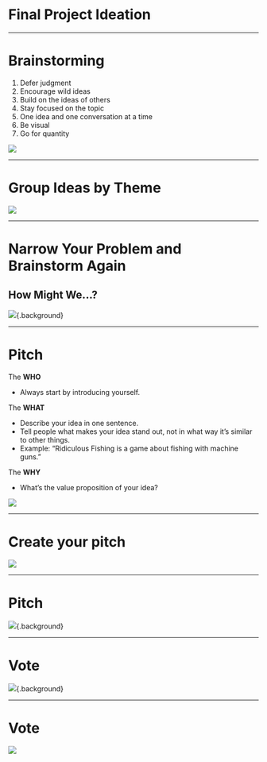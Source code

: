 # Final Project Ideation

<!--
Now that we've gone over the goals, expectations, timeline, and deliverables for our capstone project, let's brainstorm what topics or questions we may want to explore as the focus of the project.
-->

---

# Brainstorming

1.  Defer judgment
1.  Encourage wild ideas
1.  Build on the ideas of others
1.  Stay focused on the topic
1.  One idea and one conversation at a time
1.  Be visual
1.  Go for quantity

![](res/projectideation01.jpg)

<!--
We’ll do two rounds of brainstorming. The first is very general, capturing as many ideas as possible. The second will be more specific, helping us narrow in on our exact idea.

First, I'd like for us all to agree on some norms for this exercise:
* Brainstorming should be completely judgement free.
* Crazy ideas are more than welcome! Even if it's infeasible they'd get accomplished in the next few weeks, they may inspire another great and more realistic idea.
* Each idea gets its own post-it note. We want to ensure every idea gets its fair shake.
* Let's have one conversation and share one idea at a time, so that people don't get spoken over or have their ideas minimized.
* Feel free to make your ideas visual, with a drawing instead of text. 

Can you think of any other norms we should all agree upon before diving in?

*Pass out markers and post-it notes. Set a timer for three minutes* 

Take the next three minutes to write down as many ideas as possible about what could be an idea for your capstone project. Go!

Image Details:
* [projectideation01.jpg](https://pixabay.com/photos/thought-idea-innovation-imagination-2123970/): Pixabay License
-->

---

# Group Ideas by Theme

![](res/projectideation02.jpg)

<!--
Now we'll share out our ideas and, once everyone has shared, start to group the ideas together by theme.

*Ask students to come up and share their ideas, one by one, sticking their post-it notes on the whiteboard. Make sure there’s a large, clean area devoted to this activity. If your classroom is very large, you may consider asking all students to get up and gather around the whiteboard, so it’s easier to hear each other and so it’s more dynamic. Make sure to enforce the “one conversation at a time" rule so students feel heard. Anyone can start, and others should jump in and share similar ideas or build on the ideas of one another. As they share out, ask them to start roughly clustering similar ideas, if possible. 

*After everyone shares their ideas, give them five minutes to group the ideas by theme. Encourage them to create or revise clusters and use markers to identify each cluster.

Image Details:
* [projectideation02.jpg](https://unsplash.com/photos/bjemWZcNF34): Unsplash License
-->

---

# Narrow Your Problem and Brainstorm Again

## How Might We...?

![](res/projectideation03.jpg){.background}

<!--
Now it’s time to narrow down a problem and brainstorm the idea that they are going to pitch.
Each student should pick a theme or idea from the previous step and frame it as a “how might we” problem.
For example, suppose one of the ideas was “identify skin cancer,” which was grouped in the “healthcare” cluster. One might frame this problem as “How might we use machine learning to identify photos of skin cancer?” or yet “How might we make it easier for people to detect skin cancer early?”
This can then eventually become the idea for a mobile app that allows you to take pictures or moles or skin tags, and get a confidence interval of how likely that is to be skin cancer (All About Moles was one of the capstone projects for the pilot at Mills College)

Everyone should have the problem statement written down on a post-it note in front of them (one for each student, as this portion is also individual).
Then, set the timer for another 3 minutes and ask them to come up with ideas to solve that problem. It’s important to stay focused on the problem that they wrote down.

They will use these ideas to create a pitch. The best ideas will be selected and we will only form groups at the very end.

Next step: pitch your idea.

Further reading: pages 85-87 of IDEO book

Image Details:
* [projectideation03.jpg](https://pixabay.com/photos/focus-telephoto-lens-lens-loupe-407244/): Pixabay License
-->

---

# Pitch

The **WHO**
* Always start by introducing yourself.

The **WHAT**
* Describe your idea in one sentence.
* Tell people what makes your idea stand out, not in what way it’s similar to other things.
* Example: “Ridiculous Fishing is a game about fishing with machine guns.”

The **WHY**
* What’s the value proposition of your idea?

![](res/projectideation04.png)

<!--
First, go over how to create a pitch. They will have 2 minutes to convey their idea and convince others of how awesome it is. A pitch must have:

Who: In one or 2 sentences, say who you are with a focus on what makes you qualified to lead the project that you’re proposing. More than that, you want to describe yourself in a way that the person will remember why you’re the most qualified person to make this happen.
What: This is the meat of the pitch. Describe your idea in one sentence.
Why: This is all about the value proposition. What are you adding, what are users getting they wouldn’t get otherwise? How will “what you’re pitching” achieve the value proposition. What is the reason for you to be offering them this value proposition. What are your reasons? Why should I care?

Image Details:
* [projectideation04.png](https://pixabay.com/vectors/fight-fist-mic-microphone-music-1296057/): Pixabay License
-->

---

# Create your pitch

![](res/projectideation05.png)

<!--

Distribute the self-stick flipchart paper and give them 15-20 minutes to create their pitch.
The who/what/why should be clearly stated on each paper (including the student’s name, this will be helpful during group formation).
Drawings and visual representations are always encouraged!

Image Details:
 * [projectideation05.png](https://pixabay.com/vectors/pixel-cells-idea-visualization-3976295/): Pixabay License
-->

---

# Pitch

![](res/projectideation06.jpg){.background}

<!--
Leave 45-60 minutes for pitches. Each pitch is 2 minutes.
Assign a person to keep the timing.
Assign someone to put the posters up after each presentation. The posters should be clustered by themes, eg, put all posters of healthcare related ideas on 1 wall or corner, all posters with education related ideas on another, etc.

Image Details:
* [projectideation06.jpg](https://pixabay.com/photos/audio-concert-mic-microphone-music-2941753/): Pixabay License
-->

---

# Vote

![](res/projectideation07.jpg){.background}

<!--
After the pitches, distribute 3 dot stickers to each person. Give them 15 minutes to go around and review the ideas, ask questions, and vote. They can use their 3 votes however they want: they can vote in 1, 2, or 3 projects, and they may or may not vote on their own project. Their vote should reflect which projects they’d like to work on.

Image Details:
* [projectideation07.jpg](https://unsplash.com/photos/11gPy_c8R8Y): Unspalsh License
-->

---

# Vote

![](res/projectideation08.jpg)

<!--
We will form groups of 3 or 4. (make this a hard rule!)
Select the x most voted ideas and discard the posters that weren’t selected, where x is the number of groups. (Depending on the number of students, figure out how many groups of 3 or 4 you can form).

Announce the winning ideas and explain the group sizes and how many groups there needs to be. Given the constraints, let them go around the room and talk to their peers to form groups. Once a group is formed, write down their names and project, and give them the rest of the time to brainstorm and organize.

Image Details:
* [projectideation08.jpg](https://pixabay.com/photos/team-teamwork-together-strategy-3393037/): Pixabay License
-->

